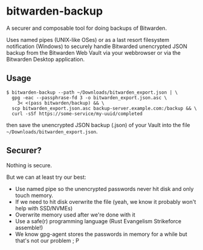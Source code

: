 # bitwarden-backup

A securer and composable tool for doing backups of Bitwarden.

Uses named pipes (UNIX-like OSes) or as a last resort filesystem notification
(Windows) to securely handle Bitwarded unencrypted JSON backup from the
Bitwarden Web Vault via your webbrowser or via the Bitwarden Desktop application.

## Usage

```shell
$ bitwarden-backup --path ~/Downloads/bitwarden_export.json | \
  gpg -eac --passphrase-fd 3 -o bitwarden_export.json.asc \
    3< <(pass bitwarden/backup) && \
  scp bitwarden_export.json.asc backup-server.example.com:/backup && \
  curl -sSf https://some-service/my-uuid/completed
```

then save the unencrypted JSON backup (.json) of your Vault into the file
`~/Downloads/bitwarden_export.json`.

## Securer?

Nothing is secure.

But we can at least try our best:
* Use named pipe so the unencrypted passwords never hit disk and only touch
  memory.
* If we need to hit disk overwrite the file (yeah, we know it probably won't
  help with SSD/NVMEs)
* Overwrite memory used after we're done with it
* Use a safe(r) programming language (Rust Evangelism Strikeforce assemble!)
* We know gpg-agent stores the passwords in memory for a while but that's not
  our problem ; P
